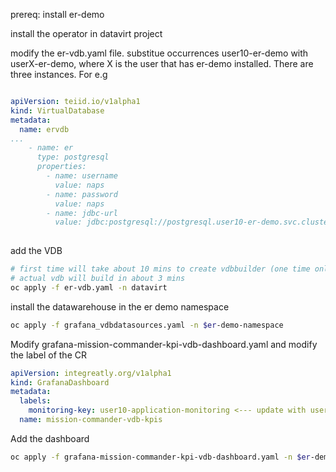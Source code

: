 prereq: install er-demo

install the operator in datavirt project

modify the er-vdb.yaml file. substitue occurrences user10-er-demo with userX-er-demo, where X is the user that has er-demo installed. There are three instances. For e.g

```yaml

apiVersion: teiid.io/v1alpha1
kind: VirtualDatabase
metadata:
  name: ervdb
...
    - name: er
      type: postgresql
      properties:
        - name: username
          value: naps
        - name: password
          value: naps
        - name: jdbc-url
          value: jdbc:postgresql://postgresql.user10-er-demo.svc.cluster.local:5432/emergency_response_demo <--update with appropriate namespace
          
````

add the VDB

```sh
# first time will take about 10 mins to create vdbbuilder (one time only)
# actual vdb will build in about 3 mins
oc apply -f er-vdb.yaml -n datavirt
```

install the datawarehouse in the er demo namespace

```sh
oc apply -f grafana_vdbdatasources.yaml -n $er-demo-namespace
```

Modify grafana-mission-commander-kpi-vdb-dashboard.yaml  and modify the label of the CR 

```yaml
apiVersion: integreatly.org/v1alpha1
kind: GrafanaDashboard
metadata:
  labels:
    monitoring-key: user10-application-monitoring <--- update with user
  name: mission-commander-vdb-kpis
```

Add the dashboard

```sh
oc apply -f grafana-mission-commander-kpi-vdb-dashboard.yaml -n $er-demo-namespace
```



